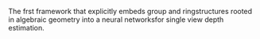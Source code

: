 The frst framework that explicitly embeds group and ringstructures rooted in algebraic geometry into a neural networksfor single view depth estimation.
